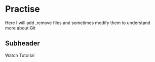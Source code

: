# Practise
Here I will add ,remove files and sometimes modify them to understand more about Git
## Subheader
Watch Tutorial